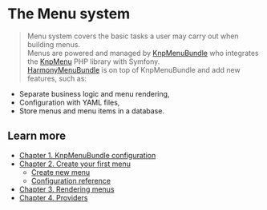# The Menu system

> Menu system covers the basic tasks a user may carry out when building menus.  
> Menus are powered and managed by [KnpMenuBundle](https://packagist.org/packages/knplabs/knp-menu-bundle) who integrates the [KnpMenu](https://github.com/KnpLabs/KnpMenu) PHP library with Symfony.  
> [HarmonyMenuBundle](https://packagist.org/packages/harmony/menu-bundle) is on top of KnpMenuBundle and add new features, such as:

* Separate business logic and menu rendering,
* Configuration with YAML files,
* Store menus and menu items in a database.

## Learn more

* [Chapter 1. KnpMenuBundle configuration](knpmenubundle-configuration.md)
* [Chapter 2. Create your first menu](create-your-first-menu.md)
  * [Create new menu](create-your-first-menu.md#create-new-menu)
  * [Configuration reference](create-your-first-menu.md#configuration-reference)
* [Chapter 3. Rendering menus](rendering-menus.md)
* [Chapter 4. Providers](providers.md)

